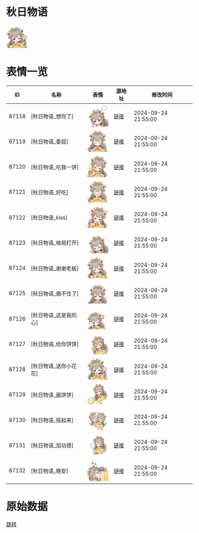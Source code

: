 # 秋日物语

<img src="./cover.png" height="60" alt="cover" />

# 表情一览

|ID|名称|表情|源地址|修改时间|
|----|----|----|----|----|
|87118|[秋日物语_想你了]|<img src="./pic/087118_%5B秋日物语_想你了%5D.png" height="60" alt="想你了"/>|[链接](https://i0.hdslb.com/bfs/garb/d53327e5abbc692d7b95b340d30f1e6e83bc2fbf.png)|2024-09-24 21:55:00|
|87119|[秋日物语_委屈]|<img src="./pic/087119_%5B秋日物语_委屈%5D.png" height="60" alt="委屈"/>|[链接](https://i0.hdslb.com/bfs/garb/b486ba19cbd9c697a896d2eb0b32f9b5913f4fc0.png)|2024-09-24 21:55:00|
|87120|[秋日物语_吃我一饼]|<img src="./pic/087120_%5B秋日物语_吃我一饼%5D.png" height="60" alt="吃我一饼"/>|[链接](https://i0.hdslb.com/bfs/garb/6ad46501fa6658ee2d25e8c666454e13d71b23ad.png)|2024-09-24 21:55:00|
|87121|[秋日物语_好吃]|<img src="./pic/087121_%5B秋日物语_好吃%5D.png" height="60" alt="好吃"/>|[链接](https://i0.hdslb.com/bfs/garb/e03f274ba2f3b5e21e31da0885eb822101e64d1c.png)|2024-09-24 21:55:00|
|87122|[秋日物语_kiss]|<img src="./pic/087122_%5B秋日物语_kiss%5D.png" height="60" alt="kiss"/>|[链接](https://i0.hdslb.com/bfs/garb/ce2e9e81a0788c76b4905dbd918c6e5da88a1c15.png)|2024-09-24 21:55:00|
|87123|[秋日物语_格局打开]|<img src="./pic/087123_%5B秋日物语_格局打开%5D.png" height="60" alt="格局打开"/>|[链接](https://i0.hdslb.com/bfs/garb/a28f8c8e3cbfbddeb1de8faa0f4b37a8ed7717f7.png)|2024-09-24 21:55:00|
|87124|[秋日物语_谢谢老板]|<img src="./pic/087124_%5B秋日物语_谢谢老板%5D.png" height="60" alt="谢谢老板"/>|[链接](https://i0.hdslb.com/bfs/garb/6fb1c76fcf5ff78a98737bad2c1a319f4e4c22c1.png)|2024-09-24 21:55:00|
|87125|[秋日物语_绷不住了]|<img src="./pic/087125_%5B秋日物语_绷不住了%5D.png" height="60" alt="绷不住了"/>|[链接](https://i0.hdslb.com/bfs/garb/e9b76774f580f26a3e3b2152d6f59ee89b949e7c.png)|2024-09-24 21:55:00|
|87126|[秋日物语_这是我的心]|<img src="./pic/087126_%5B秋日物语_这是我的心%5D.png" height="60" alt="这是我的心"/>|[链接](https://i0.hdslb.com/bfs/garb/fd99bfad75a6fbd4757a03d0520f6920f124ada7.png)|2024-09-24 21:55:00|
|87127|[秋日物语_给你饼饼]|<img src="./pic/087127_%5B秋日物语_给你饼饼%5D.png" height="60" alt="给你饼饼"/>|[链接](https://i0.hdslb.com/bfs/garb/038c931f2e7a8be9dcff2f879f57fb60d7ce2e2e.png)|2024-09-24 21:55:00|
|87128|[秋日物语_送你小花花]|<img src="./pic/087128_%5B秋日物语_送你小花花%5D.png" height="60" alt="送你小花花"/>|[链接](https://i0.hdslb.com/bfs/garb/223ab0cf0550bb93e503c67c55bbf24f8df7c755.png)|2024-09-24 21:55:00|
|87129|[秋日物语_画饼饼]|<img src="./pic/087129_%5B秋日物语_画饼饼%5D.png" height="60" alt="画饼饼"/>|[链接](https://i0.hdslb.com/bfs/garb/3e77d816e00ed827a0231df1835627e156f1dcf7.png)|2024-09-24 21:55:00|
|87130|[秋日物语_摇起来]|<img src="./pic/087130_%5B秋日物语_摇起来%5D.png" height="60" alt="摇起来"/>|[链接](https://i0.hdslb.com/bfs/garb/89a26bdb8535adedd9d62d523a7ea1b1a7bbd50c.png)|2024-09-24 21:55:00|
|87131|[秋日物语_加功德]|<img src="./pic/087131_%5B秋日物语_加功德%5D.png" height="60" alt="加功德"/>|[链接](https://i0.hdslb.com/bfs/garb/6f837df0e6ff10043c6e9bd7b9a2a013c3c35ba4.png)|2024-09-24 21:55:00|
|87132|[秋日物语_晚安]|<img src="./pic/087132_%5B秋日物语_晚安%5D.png" height="60" alt="晚安"/>|[链接](https://i0.hdslb.com/bfs/garb/eb1c89f9cdb6327088a9956a06b7998a015607de.png)|2024-09-24 21:55:00|

# 原始数据

[跳转](./raw.json)

